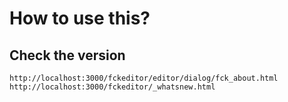 # How to use this?

## Check the version
`http://localhost:3000/fckeditor/editor/dialog/fck_about.html`  
![]()  
`http://localhost:3000/fckeditor/_whatsnew.html`  
![]()